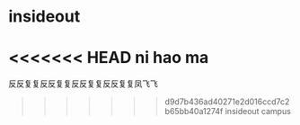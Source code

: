 insideout
=========
<<<<<<< HEAD
ni hao ma 
=======
反反复复反反复复反反复复反反复复凤飞飞
>>>>>>> d9d7b436ad40271e2d016ccd7c2b65bb40a1274f
insideout campus
